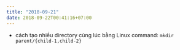 ```yaml
---
title: "2018-09-21"
date: 2018-09-22T00:41:16+07:00
---
```


- cách tạo nhiều directory cùng lúc bằng Linux command: `mkdir parent/{child-1,child-2}`
